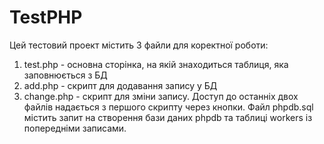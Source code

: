 # TestPHP
Цей тестовий проект містить 3 файли для коректної роботи:
1. test.php - основна сторінка, на якій знаходиться таблиця, яка заповнюється з БД
2. add.php - скрипт для додавання запису у БД
3. change.php - скрипт для зміни запису.
Доступ до останніх двох файлів надається з першого скрипту через кнопки.
Файл phpdb.sql містить запит на створення бази даних phpdb та таблиці workers із попередніми записами.
